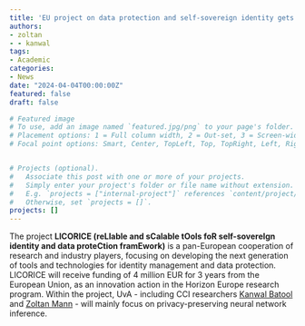 ```yaml
---
title: 'EU project on data protection and self-sovereign identity gets funding'
authors:
- zoltan
- - kanwal
tags:
- Academic
categories:
- News
date: "2024-04-04T00:00:00Z"
featured: false
draft: false

# Featured image
# To use, add an image named `featured.jpg/png` to your page's folder.
# Placement options: 1 = Full column width, 2 = Out-set, 3 = Screen-width
# Focal point options: Smart, Center, TopLeft, Top, TopRight, Left, Right, BottomLeft, Bottom, BottomRight


# Projects (optional).
#   Associate this post with one or more of your projects.
#   Simply enter your project's folder or file name without extension.
#   E.g. `projects = ["internal-project"]` references `content/project/deep-learning/index.md`.
#   Otherwise, set `projects = []`.
projects: []
---
```


The project **LICORICE (reLIable and sCalable tOols foR self-sovereIgn identity and data proteCtion framEwork)** is a pan-European cooperation of research and industry players, focusing on developing the next generation of tools and technologies for identity management and data protection.
LICORICE will receive funding of 4 million EUR for 3 years from the European Union, as an innovation action in the Horizon Europe research program.
Within the project, UvA - including CCI researchers [Kanwal Batool](https://cci-research.nl/author/kanwal-batool/) and [Zoltan Mann](https://cci-research.nl/author/zoltan-mann/) - will mainly focus on privacy-preserving neural network inference.
